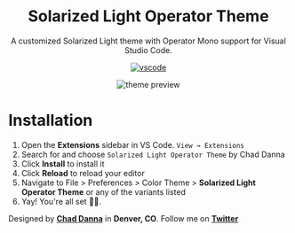 <div align="center">

# Solarized Light Operator Theme

A customized Solarized Light theme with Operator Mono support for Visual Studio Code.

[![vscode](https://img.shields.io/badge/vscode-v1.12+-373277.svg?style=for-the-badge)](https://code.visualstudio.com/updates/v1_12)

![theme preview](https://i.imgur.com/1mVeUmC.jpg)

</div>

# Installation

1. Open the **Extensions** sidebar in VS Code. `View → Extensions`
2. Search for and choose `Solarized Light Operator Theme` by Chad Danna
3. Click **Install** to install it
4. Click **Reload** to reload your editor
5. Navigate to File > Preferences > Color Theme > **Solarized Light Operator Theme** or any of the variants listed
6. Yay! You're all set 🎉🎉.

Designed by **[Chad Danna](https://github.com/chaddanna)** in **Denver, CO**.
Follow me on **[Twitter](https://twitter.com/chaddillackin)**
